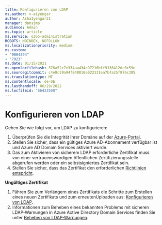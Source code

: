 ```yaml
---
title: Konfigurieren von LDAP
ms.author: v-aiyengar
author: AshaIyengar21
manager: dansimp
audience: Admin
ms.topic: article
ms.service: o365-administration
ROBOTS: NOINDEX, NOFOLLOW
ms.localizationpriority: medium
ms.custom:
- "9004394"
- "7923"
ms.date: 01/15/2021
ms.openlocfilehash: 376a52c7e334aa434c97216bff9136412dc0c59e
ms.sourcegitcommit: c4e8c29a94f840816a023131ea7b4a2bf876c305
ms.translationtype: MT
ms.contentlocale: de-DE
ms.lasthandoff: 06/29/2022
ms.locfileid: "66423508"
---
```

# <a name="configure-ldap"></a>Konfigurieren von LDAP

Gehen Sie wie folgt vor, um LDAP zu konfigurieren:

1. Überprüfen Sie die Integrität Ihrer Domäne auf der [Azure-Portal](https://aka.ms/aadds-health).
1. Stellen Sie sicher, dass ein gültiges Azure AD-Abonnement verfügbar ist und Azure AD Domain Services aktiviert wurde.
1. Das zum Aktivieren von sicherem LDAP erforderliche Zertifikat muss von einer vertrauenswürdigen öffentlichen Zertifizierungsstelle abgerufen werden oder ein selbstsigniertes Zertifikat sein.
1. Stellen Sie sicher, dass das Zertifikat den erforderlichen [Richtlinien entspricht](https://docs.microsoft.com/azure/active-directory-domain-services/active-directory-ds-admin-guide-configure-secure-ldap#requirements-for-the-secure-ldap-certificate).

**Ungültiges Zertifikat**
1. Führen Sie zum Verlängern eines Zertifikats die Schritte zum Erstellen eines neuen Zertifikats und zum erneutenUploaden aus: [Konfigurieren von LDAP](https://docs.microsoft.com/azure/active-directory-domain-services/tutorial-configure-ldaps?WT.mc_id=Portal-Microsoft_Azure_Support).
1. Informationen zum Beheben eines bekannten Problems mit sicheren LDAP-Warnungen in Azure Active Directory Domain Services finden Sie unter [Beheben von LDAP-Warnungen](https://docs.microsoft.com/azure/active-directory-domain-services/alert-ldaps?WT.mc_id=Portal-Microsoft_Azure_Support).
